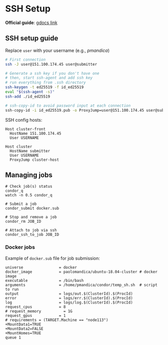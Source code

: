 # SSH Setup

**Official guide**: [gdocs link](https://docs.google.com/document/d/1XY7cy8Roqq4w_Q-zNiVTgHXwyRZn9WhqiUMyCky3514)

## SSH setup guide

Replace `user` with your username (e.g., *pmandica*)

```bash
# First connection
ssh -J user@151.100.174.45 user@submitter

# Generate a ssh key if you don't have one
# then, start ssh-agent and add ssh key
# run everything from .ssh directory
ssh-keygen -t ed25519 -f id_ed25519
eval "$(ssh-agent -s)"
ssh-add ./id_ed25519

# ssh-copy-id to avoid password input at each connection
ssh-copy-id -i id_ed25519.pub -o ProxyJump=user@151.100.174.45 user@submitter
```

SSH config hosts:  
```ssh
Host cluster-front
  HostName 151.100.174.45
  User USERNAME

Host cluster
  HostName submitter
  User USERNAME
  ProxyJump cluster-host
```

## Managing jobs

```ssh
# Check job(s) status
condor_q
watch -n 0.5 condor_q

# Submit a job
condor_submit docker.sub

# Stop and remove a job
condor_rm JOB_ID

# Attach to job via ssh
condor_ssh_to_job JOB_ID
```

### Docker jobs

Example of `docker.sub` file for job submission:
```ssh
universe                = docker
docker_image            = paolomandica/ubuntu-18.04-cluster	# docker image
executable              = /bin/bash
arguments               = /home/pmandica/condor/temp_sh.sh	# script to run
output                  = logs/out.$(ClusterId).$(ProcId)
error                   = logs/err.$(ClusterId).$(ProcId)
log                     = logs/log.$(ClusterId).$(ProcId)
request_cpus            = 8
# request_memory          = 1G
request_gpus            = 1
# requirements = (TARGET.Machine == "node113")
+MountData1=TRUE
+MountData2=FALSE
+MountHomes=TRUE
queue 1
```


